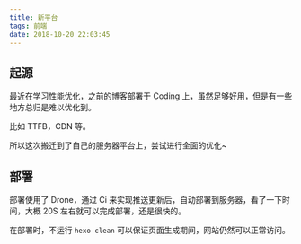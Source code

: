 ```yaml
---
title: 新平台
tags: 前端
date: 2018-10-20 22:03:45
---
```


## 起源

最近在学习性能优化，之前的博客部署于 Coding 上，虽然足够好用，但是有一些地方总归是难以优化到。

比如 TTFB，CDN 等。

所以这次搬迁到了自己的服务器平台上，尝试进行全面的优化~

## 部署

部署使用了 Drone，通过 Ci 来实现推送更新后，自动部署到服务器，看了一下时间，大概 20S 左右就可以完成部署，还是很快的。

在部署时，不运行 `hexo clean` 可以保证页面生成期间，网站仍然可以正常访问。
